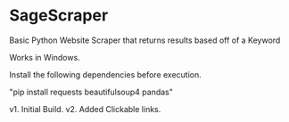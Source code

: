 # SageScraper
Basic Python Website Scraper that returns results based off of a Keyword

Works in Windows.

Install the following dependencies before execution.

"pip install requests beautifulsoup4 pandas"

v1. Initial Build.
v2. Added Clickable links.
